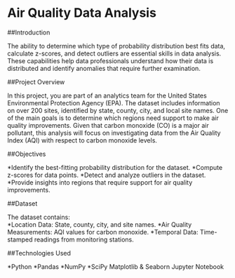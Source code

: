 # Air Quality Data Analysis

##Introduction

The ability to determine which type of probability distribution best fits data, calculate z-scores, and detect outliers are essential skills in data analysis. These capabilities help data professionals understand how their data is distributed and identify anomalies that require further examination.

##Project Overview

In this project, you are part of an analytics team for the United States Environmental Protection Agency (EPA). The dataset includes information on over 200 sites, identified by state, county, city, and local site names. One of the main goals is to determine which regions need support to make air quality improvements. Given that carbon monoxide (CO) is a major air pollutant, this analysis will focus on investigating data from the Air Quality Index (AQI) with respect to carbon monoxide levels.

##Objectives

*Identify the best-fitting probability distribution for the dataset.
*Compute z-scores for data points.
*Detect and analyze outliers in the dataset.
*Provide insights into regions that require support for air quality improvements.

##Dataset

The dataset contains:\
*Location Data: State, county, city, and site names.
*Air Quality Measurements: AQI values for carbon monoxide.
*Temporal Data: Time-stamped readings from monitoring stations.

##Technologies Used

*Python
*Pandas
*NumPy
*SciPy
Matplotlib & Seaborn
Jupyter Notebook
